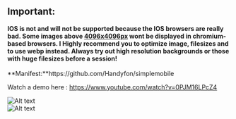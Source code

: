 <h2><b>Important:</h2>
IOS is not and will not be supported because the IOS browsers are really bad.
Some images above <u>4096x4096px</u> wont be displayed in chromium-based browsers.
I Highly recommend you to optimize image, filesizes and to use webp instead.
Always try out high resolution backgrounds or those with huge filesizes before a session!</b>
</br></br>
**Manifest:**https://github.com/Handyfon/simplemobile</br>

Watch a demo here : https://www.youtube.com/watch?v=0PJM16LPcZ4

![Alt text](https://i.imgur.com/ZyBj1jD.png "Custom Controls")</br>
![Alt text](https://i.imgur.com/e1xx2dc.png "Responsive CSS")
